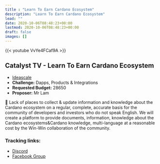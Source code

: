 ```yaml
---
title : "Learn To Earn Cardano Ecosystem"
description: "Learn To Earn Cardano Ecosystem"
lead: ""
date: 2020-10-06T08:48:23+00:00
lastmod: 2020-10-06T08:48:23+00:00
draft: false
images: []
---
```


{{<  youtube VvYe4FCaf9A >}}

## Catalyst TV - Learn To Earn Cardano Ecosystem

- [Ideascale](https://cardano.ideascale.com/c/idea/421345)
- **Challenge:** Dapps, Products & Integrations
- **Requested Budget:** 28650
- **Proposer:** Mr Lam


🌟 Lack of places to collect & update information and knowledge about the Cardano ecosystem on a regular, complete, accurate basis for the community of developers and investors who do not speak English. We will create a platform to provide documents, information, knowledge about the Cardano ecosystems&Cardano knowledge, multi-language at a reasonable cost by the Win-Win collaboration of the community.

### Tracking links:

- [Discord](https://discord.gg/BNmKmma9St)
- [Facebook Group](https://www.facebook.com/groups/1651100081955362)